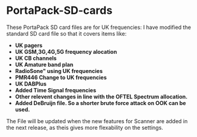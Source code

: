 # PortaPack-SD-cards


 These PortaPack SD card files are for UK frequencies: I have modified the standard SD card  file so that it covers items like:
 * **UK pagers**  
 * **UK GSM,3G,4G,5G frequency alocation**
 * **UK CB channels** 
 * **UK Amature band plan**
 * **RadioSone" using UK frequencies**
 * **PMR446 Change to UK frequencies**
 * **UK DABPlus**
 * **Added Time Signal frequencies**
 * **Other relevent changes in line with the OFTEL Spectrum allocation.** 
 * **Added DeBruijn file. So a shorter brute force attack on OOK can be used.**

The  File will be updated when the new features for Scanner are added in the next release, as theis gives more flexability on the settings.
